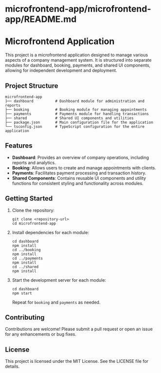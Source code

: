 # microfrontend-app/microfrontend-app/README.md

# Microfrontend Application

This project is a microfrontend application designed to manage various aspects of a company management system. It is structured into separate modules for dashboard, booking, payments, and shared UI components, allowing for independent development and deployment.

## Project Structure

```
microfrontend-app
├── dashboard          # Dashboard module for administration and reports
├── booking            # Booking module for managing appointments
├── payments           # Payments module for handling transactions
├── shared             # Shared UI components and utilities
├── package.json       # Main configuration file for the application
└── tsconfig.json      # TypeScript configuration for the entire application
```

## Features

- **Dashboard**: Provides an overview of company operations, including reports and analytics.
- **Booking**: Allows users to create and manage appointments with clients.
- **Payments**: Facilitates payment processing and transaction history.
- **Shared Components**: Contains reusable UI components and utility functions for consistent styling and functionality across modules.

## Getting Started

1. Clone the repository:

   ```
   git clone <repository-url>
   cd microfrontend-app
   ```

2. Install dependencies for each module:

   ```
   cd dashboard
   npm install
   cd ../booking
   npm install
   cd ../payments
   npm install
   cd ../shared
   npm install
   ```

3. Start the development server for each module:

   ```
   cd dashboard
   npm start
   ```

   Repeat for `booking` and `payments` as needed.

## Contributing

Contributions are welcome! Please submit a pull request or open an issue for any enhancements or bug fixes.

## License

This project is licensed under the MIT License. See the LICENSE file for details.
